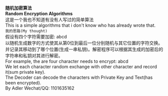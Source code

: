 **随机加密算法**<br>
**Random Encryption Algorithms**<br>
这是一个我也不知道有没有人写过的简单算法<br>
This is a simple algorithms that i don't know who has already wrote that.<br>
`我的思路(My thought)`<br>
假设有四个字符需要加密: abcd<br>
以随机生成数字的方式使其从第0位到最后一位分别随机与其它位置的字符交换。<br>
并记录其移动到了哪个位置(生成一串私钥)。解密程序可以根据其生成的加密后的字符串和私钥对其进行解密。<br>
For example, the are four character needs to encrypt: abcd<br>
We let each character random exchange with other character and record it(sum private key).<br>
The Decoder can decode the characters with Private Key and Text(has been encrypted).<br>
By Adler
Wechat/QQ: 1101635162